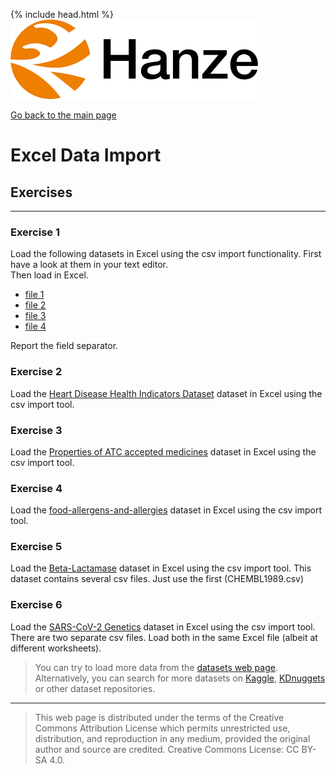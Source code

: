 {% include head.html %}
![Hanze](../hanze/hanze.png)

[Go back to the main page](../index.md)


# Excel Data Import

## Exercises

---

### Exercise 1

Load the following datasets in Excel using the csv import functionality. First have a look at them in your text editor.  
Then load in Excel.  

- [file 1](./files_03_data_import_exercises/fish_data_1.csv)  
- [file 2](./files_03_data_import_exercises/fish_data_2.csv)  
- [file 3](./files_03_data_import_exercises/fish_data_3.csv)  
- [file 4](./files_03_data_import_exercises/fish_data_4.csv)  

Report the field separator.

### Exercise 2

Load the [Heart Disease Health Indicators Dataset](https://www.kaggle.com/datasets/alexteboul/heart-disease-health-indicators-dataset) dataset in Excel using the csv import tool. 

### Exercise 3

Load the [Properties of ATC accepted medicines](https://www.kaggle.com/datasets/tonibois/properties-of-atc-accepted-medicines) dataset in Excel using the csv import tool.

### Exercise 4

Load the [food-allergens-and-allergies](https://www.kaggle.com/datasets/boltcutters/food-allergens-and-allergies) dataset in Excel using the csv import tool.

### Exercise 5

Load the [Beta-Lactamase](https://www.kaggle.com/datasets/thedataprof/betalactamase) dataset in Excel using the csv import tool. This dataset contains several csv files. Just use the first (CHEMBL1989.csv)

### Exercise 6

Load the [SARS-CoV-2 Genetics](https://www.kaggle.com/datasets/rtwillett/sarscov2-genetics)
 dataset in Excel using the csv import tool.
 There are two separate csv files. Load both in the same Excel file (albeit at different worksheets).  

>You can try to load more data from the [datasets web page](https://bml-research.github.io/data_analysis_bml/data_sets/data_sets.html).
>Alternatively, you can search for more datasets on [Kaggle](https://www.kaggle.com/), [KDnuggets](https://www.kdnuggets.com/) or other dataset repositories. 


---


>This web page is distributed under the terms of the Creative Commons Attribution License which permits unrestricted use, distribution, and reproduction in any medium, provided the original author and source are credited.
>Creative Commons License: CC BY-SA 4.0.

